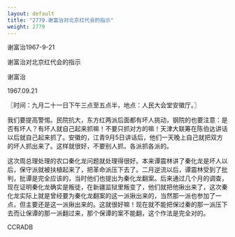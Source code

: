 ```yaml
---
layout: default
title: "2779.谢富治对北京红代会的指示"
weight: 2779
---
```


谢富治1967-9-21

谢富治对北京红代会的指示

谢富治

1967.09.21

〖时间：九月二十一日下午三点至五点半，地点：人民大会堂安徽厅。〗

我们要提高警惕。民院抗大，东方红两派后面都有坏人挑动，钢院的也要注意：是否有坏人？有坏人就自己起来抓嘛！不要只抓对方的嘛！天津大联筹在陈伯达讲话以后就自己起来抓了。安徽的，江青9月5日讲话后，他们一天晚上自己就把双方的坏人抓出来了。这样就很好，不要别人抓，各派抓各派的。

这次周总理处理的农口秦化龙问题就处理得很好。本来谭震林讲了秦化龙是坏人以后，保守派就被扶植起来了，把革命派压下去了。二月逆流以后，谭震林受到了批判，批谭是完全应该的，当时他们也提出为秦化龙翻案。后来通过几个月的调查，现在证明秦化龙确实是叛徒，在新疆监狱里叛变了，他们就把他揪出来了，这次秦化龙实际上就是曾经要为秦化龙翻案的这一派揪出来的，当然那一派也参加了一点，但主要还是这一派揪出来的。这就很好嘛！现在就不能把保过秦的那一派压下去而让保谭的那一派翻过来，那个保谭的案不能翻，这个作法是完全对的。

CCRADB

